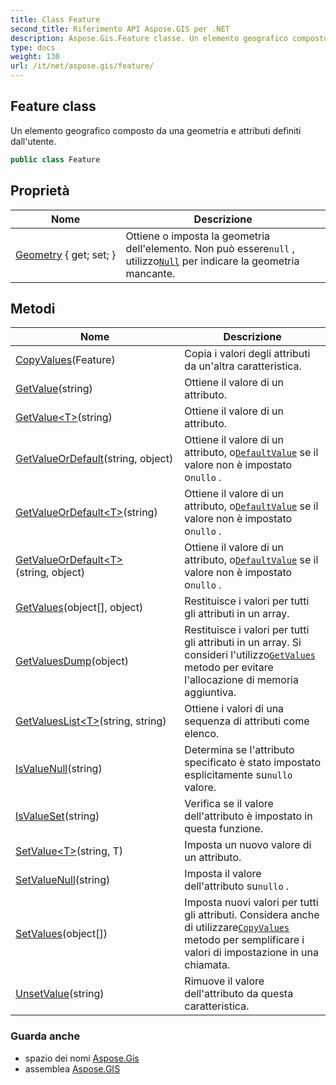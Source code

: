 ```yaml
---
title: Class Feature
second_title: Riferimento API Aspose.GIS per .NET
description: Aspose.Gis.Feature classe. Un elemento geografico composto da una geometria e attributi definiti dallutente.
type: docs
weight: 130
url: /it/net/aspose.gis/feature/
---
```

## Feature class

Un elemento geografico composto da una geometria e attributi definiti dall'utente.

```csharp
public class Feature
```

## Proprietà

| Nome | Descrizione |
| --- | --- |
| [Geometry](../../aspose.gis/feature/geometry/) { get; set; } | Ottiene o imposta la geometria dell'elemento. Non può essere`null` , utilizzo[`Null`](../../aspose.gis.geometries/geometry/null/) per indicare la geometria mancante. |

## Metodi

| Nome | Descrizione |
| --- | --- |
| [CopyValues](../../aspose.gis/feature/copyvalues/)(Feature) | Copia i valori degli attributi da un'altra caratteristica. |
| [GetValue](../../aspose.gis/feature/getvalue/#getvalue)(string) | Ottiene il valore di un attributo. |
| [GetValue&lt;T&gt;](../../aspose.gis/feature/getvalue/#getvalue_1)(string) | Ottiene il valore di un attributo. |
| [GetValueOrDefault](../../aspose.gis/feature/getvalueordefault/#getvalueordefault)(string, object) | Ottiene il valore di un attributo, o[`DefaultValue`](../featureattribute/defaultvalue/) se il valore non è impostato o`nullo` . |
| [GetValueOrDefault&lt;T&gt;](../../aspose.gis/feature/getvalueordefault/#getvalueordefault_1)(string) | Ottiene il valore di un attributo, o[`DefaultValue`](../featureattribute/defaultvalue/) se il valore non è impostato o`nullo` . |
| [GetValueOrDefault&lt;T&gt;](../../aspose.gis/feature/getvalueordefault/#getvalueordefault_2)(string, object) | Ottiene il valore di un attributo, o[`DefaultValue`](../featureattribute/defaultvalue/) se il valore non è impostato o`nullo` . |
| [GetValues](../../aspose.gis/feature/getvalues/)(object[], object) | Restituisce i valori per tutti gli attributi in un array. |
| [GetValuesDump](../../aspose.gis/feature/getvaluesdump/)(object) | Restituisce i valori per tutti gli attributi in un array. Si consideri l'utilizzo[`GetValues`](./getvalues/) metodo per evitare l'allocazione di memoria aggiuntiva. |
| [GetValuesList&lt;T&gt;](../../aspose.gis/feature/getvalueslist/)(string, string) | Ottiene i valori di una sequenza di attributi come elenco. |
| [IsValueNull](../../aspose.gis/feature/isvaluenull/)(string) | Determina se l'attributo specificato è stato impostato esplicitamente su`nullo` valore. |
| [IsValueSet](../../aspose.gis/feature/isvalueset/)(string) | Verifica se il valore dell'attributo è impostato in questa funzione. |
| [SetValue&lt;T&gt;](../../aspose.gis/feature/setvalue/)(string, T) | Imposta un nuovo valore di un attributo. |
| [SetValueNull](../../aspose.gis/feature/setvaluenull/)(string) | Imposta il valore dell'attributo su`nullo` . |
| [SetValues](../../aspose.gis/feature/setvalues/)(object[]) | Imposta nuovi valori per tutti gli attributi. Considera anche di utilizzare[`CopyValues`](./copyvalues/) metodo per semplificare i valori di impostazione in una chiamata. |
| [UnsetValue](../../aspose.gis/feature/unsetvalue/)(string) | Rimuove il valore dell'attributo da questa caratteristica. |

### Guarda anche

* spazio dei nomi [Aspose.Gis](../../aspose.gis/)
* assemblea [Aspose.GIS](../../)


